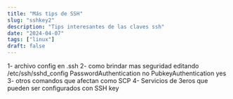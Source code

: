 ```yaml
---
title: "Más tips de SSH"
slug: "sshkey2"
description: "Tips interesantes de las claves ssh"
date: "2024-04-07"
tags: ["linux"]
draft: false
---
```


1- archivo config en .ssh
2- como brindar mas seguridad editando /etc/ssh/sshd_config
PasswordAuthentication no
PubkeyAuthentication yes
3- otros comandos que afectan como SCP
4- Servicios de 3eros que pueden ser configurados con SSH key